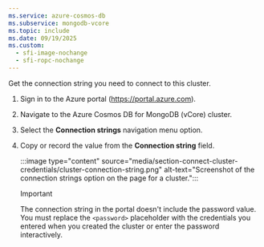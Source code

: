 ```yaml
---
ms.service: azure-cosmos-db
ms.subservice: mongodb-vcore
ms.topic: include
ms.date: 09/19/2025
ms.custom:
  - sfi-image-nochange
  - sfi-ropc-nochange
---
```


Get the connection string you need to connect to this cluster.

1. Sign in to the Azure portal (<https://portal.azure.com>).

1. Navigate to the Azure Cosmos DB for MongoDB (vCore) cluster.

1. Select the **Connection strings** navigation menu option.

1. Copy or record the value from the **Connection string** field.

   :::image type="content" source="media/section-connect-cluster-credentials/cluster-connection-string.png" alt-text="Screenshot of the connection strings option on the page for a cluster.":::

    > [!IMPORTANT]
    > The connection string in the portal doesn't include the password value. You must replace the `<password>` placeholder with the credentials you entered when you created the cluster or enter the password interactively.
